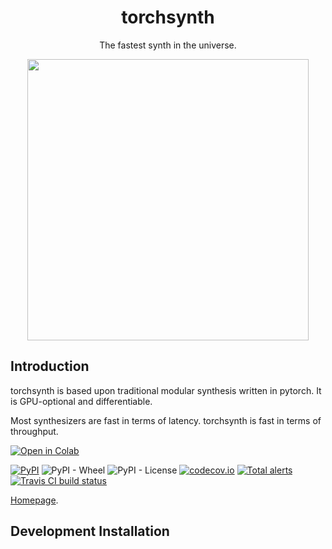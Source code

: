<div  align="center">

# torchsynth

The fastest synth in the universe.

<img width="450px" src="https://raw.githubusercontent.com/turian/torchsynth/main/assets/logo-with-caption.jpg">

</div>

## Introduction

torchsynth is based upon traditional modular synthesis written in
pytorch. It is GPU-optional and differentiable.

Most synthesizers are fast in terms of latency. torchsynth is fast
in terms of throughput.

[![Open in Colab](https://colab.research.google.com/assets/colab-badge.svg)](https://colab.research.google.com/github/turian/torchsynth/blob/main/examples/examples.ipynb)

[![PyPI](https://img.shields.io/pypi/v/torchsynth)](https://pypi.org/project/torchsynth/)
![PyPI - Wheel](https://img.shields.io/pypi/wheel/torchsynth)
![PyPI - License](https://img.shields.io/pypi/l/torchsynth)
[![codecov.io](https://codecov.io/gh/turian/torchsynth/branch/main/graphs/badge.svg?logoWidth=18)](https://codecov.io/github/turian/torchsynth?branch=master)
[![Total alerts](https://img.shields.io/lgtm/alerts/g/turian/torchsynth.svg?logo=lgtm&logoWidth=18)](https://lgtm.com/projects/g/turian/torchsynth/alerts/)
[![Travis CI build status](https://travis-ci.com/turian/torchsynth.png)](https://travis-ci.com/turian/torchsynth)

[Homepage](https://torchsynth.rtfd.io/en/latest/).


## Development Installation
